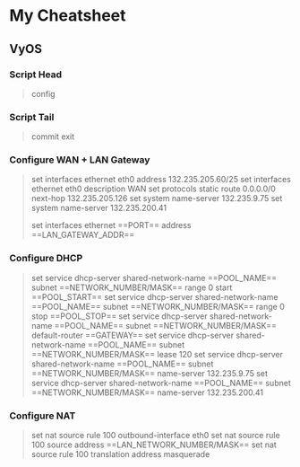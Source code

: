 # My Cheatsheet

## VyOS

### Script Head

> config

### Script Tail

> commit
> exit

### Configure WAN + LAN Gateway

> set interfaces ethernet eth0 address 132.235.205.60/25
> set interfaces ethernet eth0 description WAN
> set protocols static route 0.0.0.0/0 next-hop 132.235.205.126
> set system name-server 132.235.9.75
> set system name-server 132.235.200.41
>
> set interfaces ethernet ==PORT== address ==LAN_GATEWAY_ADDR==

### Configure DHCP

> set service dhcp-server shared-network-name ==POOL_NAME== subnet ==NETWORK_NUMBER/MASK== range 0 start ==POOL_START==
> set service dhcp-server shared-network-name ==POOL_NAME== subnet ==NETWORK_NUMBER/MASK== range 0 stop ==POOL_STOP==
> set service dhcp-server shared-network-name ==POOL_NAME== subnet ==NETWORK_NUMBER/MASK== default-router ==GATEWAY==
> set service dhcp-server shared-network-name ==POOL_NAME== subnet ==NETWORK_NUMBER/MASK== lease 120
> set service dhcp-server shared-network-name ==POOL_NAME== subnet ==NETWORK_NUMBER/MASK== name-server 132.235.9.75
> set service dhcp-server shared-network-name ==POOL_NAME== subnet ==NETWORK_NUMBER/MASK== name-server 132.235.200.41

### Configure NAT

> set nat source rule 100 outbound-interface eth0
> set nat source rule 100 source address ==LAN_NETWORK_NUMBER/MASK==
> set nat source rule 100 translation address masquerade
